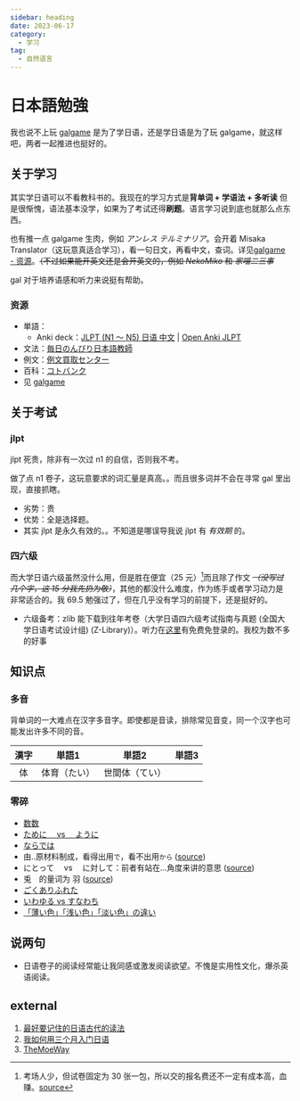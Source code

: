 ```yaml
---
sidebar: heading
date: 2023-06-17
category:
  - 学习
tag:
  - 自然语言
---
```


# 日本語勉強

我也说不上玩 [galgame](../../hobbies/galgame.md) 是为了学日语，还是学日语是为了玩 galgame，就这样吧，两者一起推进也挺好的。

## 关于学习

其实学日语可以不看教科书的。我现在的学习方式是**背单词 + 学语法 + 多听读** <span class="heimu" title="你知道的太多了">但是很惭愧，语法基本没学</span>，如果为了考试还得**刷题**。语言学习说到底也就那么点东西。

也有推一点 galgame 生肉，例如 _アンレス テルミナリア_。会开着 Misaka Translator（这玩意真适合学习），看一句日文，再看中文，查词。详见[galgame - 资源](../../hobbies/galgame.md#资源)。~~（不过如果能开英文还是会开英文的，例如 _NekoMiko_ 和 _家喵二三事_~~

gal 对于培养语感和听力来说挺有帮助。

### 资源

- 単語：
  - Anki deck：[JLPT (N1 ～ N5) 日语 中文](https://ankiweb.net/shared/info/34073638) | [Open Anki JLPT](https://ankiweb.net/shared/decks?search=Open%20anki%20JLPT)
- 文法：[毎日のんびり日本語教師](https://nihongonosensei.net/)
- 例文：[例文買取センター](https://reibuncnt.jp/)
- 百科：[コトバンク](https://kotobank.jp/)
- 见 [galgame](../../hobbies/galgame.md)

## 关于考试

### jlpt

jlpt 死贵，除非有一次过 n1 的自信，否则我不考。

做了点 n1 卷子，这玩意要求的词汇量是真高。。而且很多词并不会在寻常 gal 里出现，直接抓瞎。

- 劣势：贵
- 优势：全是选择题。
- 其实 jlpt 是永久有效的。。不知道是哪误导我说 jlpt 有 _有效期_ 的。

### 四六级

而大学日语六级虽然没什么用，但是胜在便宜（25 元）[^1]而且除了作文 ~~_（没写过几个字，这 15 分我先扔为敬）_~~，其他的都没什么难度，作为练手或者学习动力是非常适合的。我 69.5 勉强过了，但在几乎没有学习的前提下，还是挺好的。
[^1]: 考场人少，但试卷固定为 30 张一包，所以交的报名费还不一定有成本高，血赚。[source](https://t.me/withabsolutex/1129)

- 六级备考：zlib 能下载到往年考卷（大学日语四六级考试指南与真题 (全国大学日语考试设计组) (Z-Library)）。听力在[这里](https://app.readoor.cn/app/dt/bi/1523326392/85264-8480865e855413)有免费免登录的。<span class="heimu" title="你知道的太多了">我校为数不多的好事</span>

## 知识点

### 多音

背单词的一大难点在汉字多音字。即使都是音读，排除常见音变，同一个汉字也可能发出许多不同的音。

<!-- prettier-ignore -->
|漢字|単語1|単語2|単語3|
| :-: | :-: | :-: | :-: |
|体|体育（たい）|世間体（てい）|

### 零碎

- [数数](https://learning-japanese.com/number-count/)
- [ために　 vs 　ように](https://japanese.stackexchange.com/questions/12450/difference-between-ために-and-ように)
- [ならでは](https://nihongokyoshi-net.com/2019/06/20/jlptn1-grammar-naradewa/)
- 由..原材料制成，看得出用`で`，看不出用`から` ([source](https://www.bilibili.com/video/BV1Ni4y1N7mA/?t=383))
- にとって　 vs 　に対して：前者有站在...角度来讲的意思 ([source](https://www.bilibili.com/video/BV1Ni4y1N7mA/?t=2151))
- 兎　的量词为 羽 ([source](https://japanknowledge.com/articles/kze/column_kaz_02.html))
- [ごくありふれた](https://ja.hinative.com/questions/8252283)
- [いわゆる vs すなわち](https://ja.hinative.com/questions/23858327)
- [「薄い色」「浅い色」「淡い色」の違い](https://www.youtube.com/watch?v=OXufBWERqhM)

## 说两句

- 日语卷子的阅读经常能让我同感或激发阅读欲望。不愧是实用性文化，爆杀英语阅读。

## external

1. [最好要记住的日语古代的读法](https://t.me/jp_study/2222)
2. [我如何用三个月入门日语](http://numbbbbb.com/2016/07/04/20160704_我如何用三个月入门日语/)
3. [TheMoeWay](https://learnjapanese.moe/)
